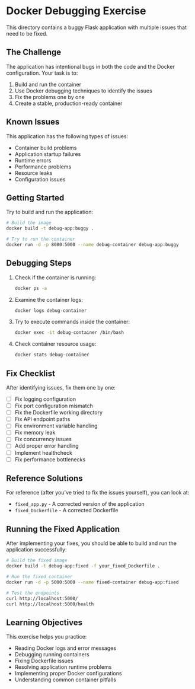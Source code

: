 # Docker Debugging Exercise

This directory contains a buggy Flask application with multiple issues that need to be fixed.

## The Challenge

The application has intentional bugs in both the code and the Docker configuration. Your task is to:

1. Build and run the container
2. Use Docker debugging techniques to identify the issues
3. Fix the problems one by one
4. Create a stable, production-ready container

## Known Issues

This application has the following types of issues:

- Container build problems
- Application startup failures
- Runtime errors
- Performance problems
- Resource leaks
- Configuration issues

## Getting Started

Try to build and run the application:

```bash
# Build the image
docker build -t debug-app:buggy .

# Try to run the container
docker run -d -p 8080:5000 --name debug-container debug-app:buggy
```

## Debugging Steps

1. Check if the container is running:
   ```bash
   docker ps -a
   ```

2. Examine the container logs:
   ```bash
   docker logs debug-container
   ```

3. Try to execute commands inside the container:
   ```bash
   docker exec -it debug-container /bin/bash
   ```

4. Check container resource usage:
   ```bash
   docker stats debug-container
   ```

## Fix Checklist

After identifying issues, fix them one by one:

- [ ] Fix logging configuration
- [ ] Fix port configuration mismatch
- [ ] Fix the Dockerfile working directory
- [ ] Fix API endpoint paths
- [ ] Fix environment variable handling
- [ ] Fix memory leak
- [ ] Fix concurrency issues
- [ ] Add proper error handling
- [ ] Implement healthcheck
- [ ] Fix performance bottlenecks

## Reference Solutions

For reference (after you've tried to fix the issues yourself), you can look at:

- `fixed_app.py` - A corrected version of the application
- `fixed_Dockerfile` - A corrected Dockerfile

## Running the Fixed Application

After implementing your fixes, you should be able to build and run the application successfully:

```bash
# Build the fixed image
docker build -t debug-app:fixed -f your_fixed_Dockerfile .

# Run the fixed container
docker run -d -p 5000:5000 --name fixed-container debug-app:fixed

# Test the endpoints
curl http://localhost:5000/
curl http://localhost:5000/health
```

## Learning Objectives

This exercise helps you practice:

- Reading Docker logs and error messages
- Debugging running containers
- Fixing Dockerfile issues
- Resolving application runtime problems
- Implementing proper Docker configurations
- Understanding common container pitfalls 
